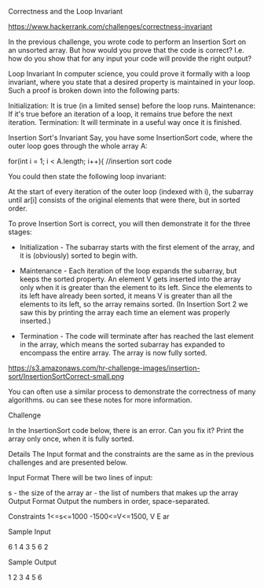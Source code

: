 Correctness and the Loop Invariant

https://www.hackerrank.com/challenges/correctness-invariant

In the previous challenge, you wrote code to perform an Insertion Sort on an unsorted array. 
But how would you prove that the code is correct? I.e. how do you show that for any input your 
code will provide the right output?

Loop Invariant 
In computer science, you could prove it formally with a loop invariant, where you state that a desired 
property is maintained in your loop. Such a proof is broken down into the following parts:

Initialization: It is true (in a limited sense) before the loop runs.
Maintenance: If it's true before an iteration of a loop, it remains true before the next iteration.
Termination: It will terminate in a useful way once it is finished.

Insertion Sort's Invariant 
Say, you have some InsertionSort code, where the outer loop goes through the whole array A:

for(int i = 1; i < A.length; i++){
//insertion sort code


You could then state the following loop invariant:

At the start of every iteration of the outer loop (indexed with i), the subarray until ar[i] consists of 
the original elements that were there, but in sorted order.

To prove Insertion Sort is correct, you will then demonstrate it for the three stages:

* Initialization - The subarray starts with the first element of the array, and it is (obviously) sorted to begin with.

* Maintenance - Each iteration of the loop expands the subarray, but keeps the sorted property. An element V gets 
inserted into the array only when it is greater than the element to its left. Since the elements to 
its left have already been sorted, it means V is greater than all the elements to its left, 
so the array remains sorted. (In Insertion Sort 2 we saw this by printing the array each time an element was properly inserted.)

* Termination - The code will terminate after  has reached the last element in the array, which means the 
sorted subarray has expanded to encompass the entire array. The array is now fully sorted.

https://s3.amazonaws.com/hr-challenge-images/insertion-sort/InsertionSortCorrect-small.png


You can often use a similar process to demonstrate the correctness of many algorithms. 
ou can see these notes for more information.

Challenge

In the InsertionSort code below, there is an error. Can you fix it? Print the array only once, when it is fully sorted.

Details 
The Input format and the constraints are the same as in the previous challenges and are presented below.

Input Format 
There will be two lines of input:

 s - the size of the array
 ar - the list of numbers that makes up the array
Output Format 
Output the numbers in order, space-separated.

Constraints 
1<=s<=1000
-1500<=V<=1500, V E ar


Sample Input

6
1 4 3 5 6 2

Sample Output

1 2 3 4 5 6 
